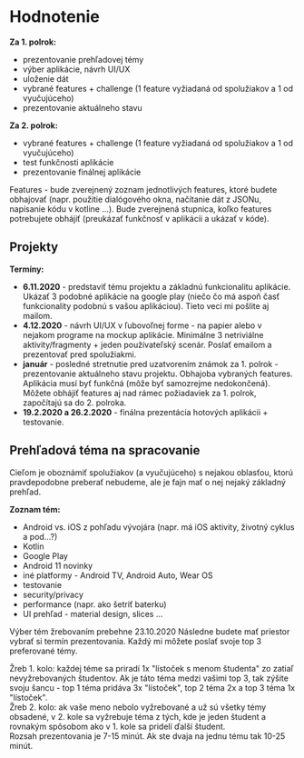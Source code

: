 # Hodnotenie
**Za 1. polrok:**
- prezentovanie prehľadovej témy
- výber aplikácie, návrh UI/UX
- uloženie dát
- vybrané features + challenge (1 feature vyžiadaná od spolužiakov a 1 od vyučujúceho)
- prezentovanie aktuálneho stavu

**Za 2. polrok:**
- vybrané features + challenge (1 feature vyžiadaná od spolužiakov a 1 od vyučujúceho)
- test funkčnosti aplikácie
- prezentovanie finálnej aplikácie

Features - bude zverejnený zoznam jednotlivých features, ktoré budete obhajovať (napr. použitie dialógového okna, načítanie dát z JSONu, napísanie kódu v kotline ...). Bude zverejnená stupnica, koľko features potrebujete obhájiť (preukázať funkčnosť v aplikácii a ukázať v kóde). 

## Projekty
**Termíny:**
- **6.11.2020** - predstaviť tému projektu a základnú funkcionalitu aplikácie. Ukázať 3 podobné aplikácie na google play (niečo čo má aspoň časť funkcionality podobnú s vašou aplikáciou). Tieto veci mi pošlite aj mailom.
- **4.12.2020** - návrh UI/UX v ľubovoľnej forme - na papier alebo v nejakom programe na mockup aplikácie. Minimálne 3 netriviálne aktivity/fragmenty + jeden používateľský scenár. Poslať emailom a prezentovať pred spolužiakmi.
- **január** - posledné stretnutie pred uzatvorením známok za 1. polrok - prezentovanie aktuálneho stavu projektu. Obhajoba vybraných features. Aplikácia musí byť funkčná (môže byť samozrejme nedokončená). Môžete obhájiť features aj nad rámec požiadaviek za 1. polrok, započítajú sa do 2. polroka.
- **19.2.2020 a 26.2.2020** - finálna prezentácia hotových aplikácii + testovanie. 

## Prehľadová téma na spracovanie  
Cieľom je oboznámiť spolužiakov (a vyučujúceho) s nejakou oblasťou, ktorú pravdepodobne preberať nebudeme, ale je fajn mať o nej nejaký základný prehľad.

**Zoznam tém:**

+ Android vs. iOS z pohľadu vývojára (napr. má iOS aktivity, životný cyklus a pod...?)
+ Kotlin  
+ Google Play  
+ Android 11 novinky  
+ iné platformy - Android TV, Android Auto, Wear OS  
+ testovanie  
+ security/privacy  
+ performance (napr. ako šetriť baterku)  
+ UI prehľad - material design, slices ...

Výber tém žrebovaním prebehne 23.10.2020  Následne budete mať priestor vybrať si termín prezentovania.
Každý mi môžete poslať svoje top 3 preferované témy.

Žreb 1. kolo: každej téme sa priradí 1x "lístoček s menom študenta" zo zatiaľ nevyžrebovaných študentov. Ak je táto téma medzi vašimi top 3, tak zýšite svoju šancu - top 1 téma pridáva 3x "lístoček", top 2 téma 2x a top 3 téma 1x "lístoček".  
Žreb 2. kolo: ak vaše meno nebolo vyžrebované a už sú všetky témy obsadené, v 2. kole sa vyžrebuje téma z tých, kde je jeden študent a rovnakým spôsobom ako v 1. kole sa pridelí ďalší študent.  
Rozsah prezentovania je 7-15 minút. Ak ste dvaja na jednu tému tak 10-25 minút.
